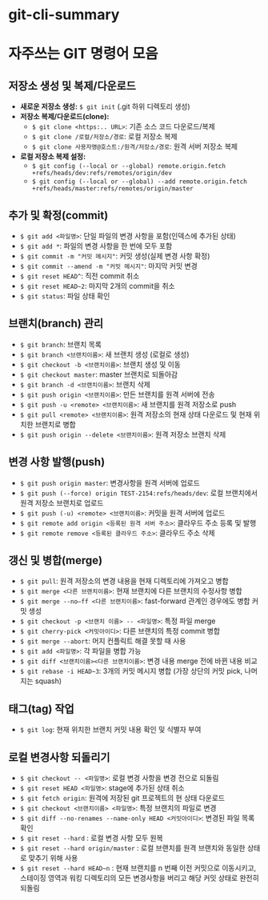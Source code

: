 # git-cli-summary


# 자주쓰는 GIT 명령어 모음

## 저장소 생성 및 복제/다운로드
- **새로운 저장소 생성:** `$ git init` (.git 하위 디렉토리 생성)
- **저장소 복제/다운로드(clone):**
  - `$ git clone <https:.. URL>`: 기존 소스 코드 다운로드/복제
  - `$ git clone /로컬/저장소/경로`: 로컬 저장소 복제
  - `$ git clone 사용자명@호스트:/원격/저장소/경로`: 원격 서버 저장소 복제
- **로컬 저장소 복제 설정:**
  - `$ git config (--local or --global) remote.origin.fetch +refs/heads/dev:refs/remotes/origin/dev`
  - `$ git config (--local or --global) --add remote.origin.fetch +refs/heads/master:refs/remotes/origin/master`

## 추가 및 확정(commit)
- `$ git add <파일명>`: 단일 파일의 변경 사항을 포함(인덱스에 추가된 상태)
- `$ git add *`: 파일의 변경 사항을 한 번에 모두 포함
- `$ git commit -m "커밋 메시지"`: 커밋 생성(실제 변경 사항 확정)
- `$ git commit --amend -m "커밋 메시지"`: 마지막 커밋 변경
- `$ git reset HEAD^`: 직전 commit 취소
- `$ git reset HEAD~2`: 마지막 2개의 commit을 취소
- `$ git status`: 파일 상태 확인

## 브랜치(branch) 관리
- `$ git branch`: 브랜치 목록
- `$ git branch <브랜치이름>`: 새 브랜치 생성 (로컬로 생성)
- `$ git checkout -b <브랜치이름>`: 브랜치 생성 및 이동
- `$ git checkout master`: master 브랜치로 되돌아감
- `$ git branch -d <브랜치이름>`: 브랜치 삭제
- `$ git push origin <브랜치이름>`: 만든 브랜치를 원격 서버에 전송
- `$ git push -u <remote> <브랜치이름>`: 새 브랜치를 원격 저장소로 push
- `$ git pull <remote> <브랜치이름>`: 원격 저장소의 현재 상태 다운로드 및 현재 위치한 브랜치로 병합
- `$ git push origin --delete <브랜치이름>`: 원격 저장소 브랜치 삭제

## 변경 사항 발행(push)
- `$ git push origin master`: 변경사항을 원격 서버에 업로드
- `$ git push (--force) origin TEST-2154:refs/heads/dev`: 로컬 브랜치에서 원격 저장소 브랜치로 업로드
- `$ git push (-u) <remote> <브랜치이름>`: 커밋을 원격 서버에 업로드
- `$ git remote add origin <등록된 원격 서버 주소>`: 클라우드 주소 등록 및 발행
- `$ git remote remove <등록된 클라우드 주소>`: 클라우드 주소 삭제

## 갱신 및 병합(merge)
- `$ git pull`: 원격 저장소의 변경 내용을 현재 디렉토리에 가져오고 병합
- `$ git merge <다른 브랜치이름>`: 현재 브랜치에 다른 브랜치의 수정사항 병합
- `$ git merge --no–ff <다른 브랜치이름>`: fast-forward 관계인 경우에도 병합 커밋 생성
- `$ git checkout -p <브랜치 이름> -- <파일명>`: 특정 파일 merge
- `$ git cherry-pick <커밋아이디>`: 다른 브랜치의 특정 commit 병합
- `$ git merge --abort`: 머지 컨플릭트 해결 못할 때 사용
- `$ git add <파일명>`: 각 파일을 병합 가능
- `$ git diff <브랜치이름><다른 브랜치이름>`: 변경 내용 merge 전에 바뀐 내용 비교
- `$ git rebase -i HEAD~3`: 3개의 커밋 메시지 병합 (가장 상단의 커밋 pick, 나머지는 squash)

## 태그(tag) 작업
- `$ git log`: 현재 위치한 브랜치 커밋 내용 확인 및 식별자 부여

## 로컬 변경사항 되돌리기
- `$ git checkout -- <파일명>`: 로컬 변경 사항을 변경 전으로 되돌림
- `$ git reset HEAD <파일명>`: stage에 추가된 상태 취소
- `$ git fetch origin`: 원격에 저장된 git 프로젝트의 현 상태 다운로드
- `$ git checkout <브랜치이름> <파일명>`: 특정 브랜치의 파일로 변경
- `$ git diff --no-renames --name-only HEAD <커밋아이디>`: 변경된 파일 목록 확인
- `$ git reset --hard` : 로컬 변경 사항 모두 원복
- `$ git reset --hard origin/master` : 로컬 브랜치를 원격 브랜치와 동일한 상태로 맞추기 위해 사용
- `$ git reset --hard HEAD~n` : 현재 브랜치를 n 번째 이전 커밋으로 이동시키고, 스테이징 영역과 워킹 디렉토리의 모든 변경사항을 버리고 해당 커밋 상태로 완전히 되돌림
